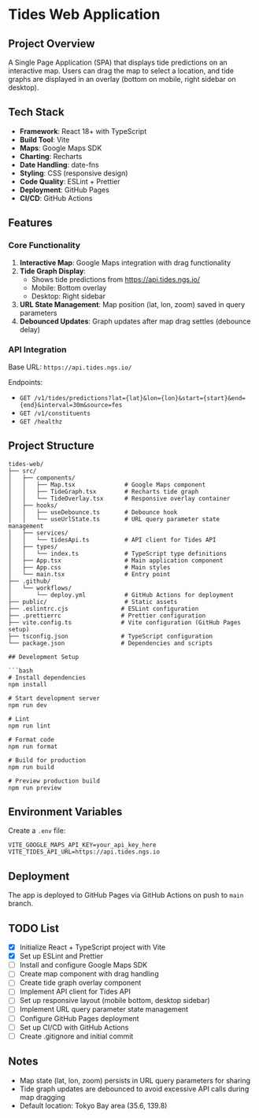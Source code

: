 # Tides Web Application

## Project Overview

A Single Page Application (SPA) that displays tide predictions on an interactive map. Users can drag the map to select a location, and tide graphs are displayed in an overlay (bottom on mobile, right sidebar on desktop).

## Tech Stack

- **Framework**: React 18+ with TypeScript
- **Build Tool**: Vite
- **Maps**: Google Maps SDK
- **Charting**: Recharts
- **Date Handling**: date-fns
- **Styling**: CSS (responsive design)
- **Code Quality**: ESLint + Prettier
- **Deployment**: GitHub Pages
- **CI/CD**: GitHub Actions

## Features

### Core Functionality

1. **Interactive Map**: Google Maps integration with drag functionality
2. **Tide Graph Display**:
   - Shows tide predictions from https://api.tides.ngs.io/
   - Mobile: Bottom overlay
   - Desktop: Right sidebar
3. **URL State Management**: Map position (lat, lon, zoom) saved in query parameters
4. **Debounced Updates**: Graph updates after map drag settles (debounce delay)

### API Integration

Base URL: `https://api.tides.ngs.io/`

Endpoints:

- `GET /v1/tides/predictions?lat={lat}&lon={lon}&start={start}&end={end}&interval=30m&source=fes`
- `GET /v1/constituents`
- `GET /healthz`

## Project Structure

````
tides-web/
├── src/
│   ├── components/
│   │   ├── Map.tsx              # Google Maps component
│   │   ├── TideGraph.tsx        # Recharts tide graph
│   │   └── TideOverlay.tsx      # Responsive overlay container
│   ├── hooks/
│   │   ├── useDebounce.ts       # Debounce hook
│   │   └── useUrlState.ts       # URL query parameter state management
│   ├── services/
│   │   └── tidesApi.ts          # API client for Tides API
│   ├── types/
│   │   └── index.ts             # TypeScript type definitions
│   ├── App.tsx                  # Main application component
│   ├── App.css                  # Main styles
│   └── main.tsx                 # Entry point
├── .github/
│   └── workflows/
│       └── deploy.yml           # GitHub Actions for deployment
├── public/                      # Static assets
├── .eslintrc.cjs               # ESLint configuration
├── .prettierrc                 # Prettier configuration
├── vite.config.ts              # Vite configuration (GitHub Pages setup)
├── tsconfig.json               # TypeScript configuration
└── package.json                # Dependencies and scripts

## Development Setup

```bash
# Install dependencies
npm install

# Start development server
npm run dev

# Lint
npm run lint

# Format code
npm run format

# Build for production
npm run build

# Preview production build
npm run preview
````

## Environment Variables

Create a `.env` file:

```
VITE_GOOGLE_MAPS_API_KEY=your_api_key_here
VITE_TIDES_API_URL=https://api.tides.ngs.io
```

## Deployment

The app is deployed to GitHub Pages via GitHub Actions on push to `main` branch.

## TODO List

- [x] Initialize React + TypeScript project with Vite
- [x] Set up ESLint and Prettier
- [ ] Install and configure Google Maps SDK
- [ ] Create map component with drag handling
- [ ] Create tide graph overlay component
- [ ] Implement API client for Tides API
- [ ] Set up responsive layout (mobile bottom, desktop sidebar)
- [ ] Implement URL query parameter state management
- [ ] Configure GitHub Pages deployment
- [ ] Set up CI/CD with GitHub Actions
- [ ] Create .gitignore and initial commit

## Notes

- Map state (lat, lon, zoom) persists in URL query parameters for sharing
- Tide graph updates are debounced to avoid excessive API calls during map dragging
- Default location: Tokyo Bay area (35.6, 139.8)
